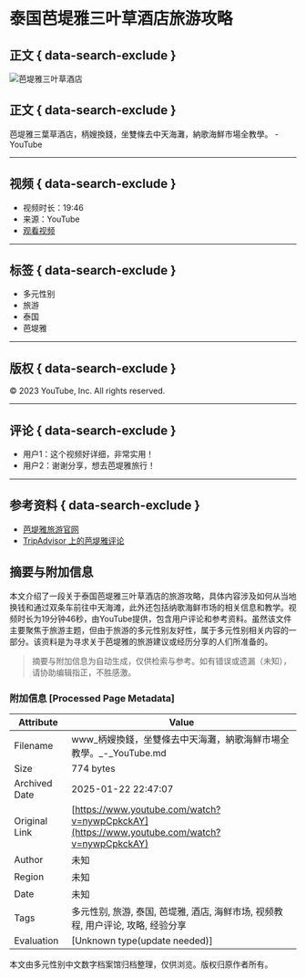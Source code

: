 # 泰国芭堤雅三叶草酒店旅游攻略

## 正文 { data-search-exclude }


![芭堤雅三叶草酒店](链接地址)  <!-- 假设这里有个图片链接 -->

## 正文 { data-search-exclude }
芭堤雅三葉草酒店，柄嫂換錢，坐雙條去中天海灘，納歌海鮮市場全教學。 - YouTube  

---

## 视频 { data-search-exclude }
- 视频时长：19:46  
- 来源：YouTube  
- [观看视频](链接地址)

---

## 标签 { data-search-exclude }
- 多元性别
- 旅游
- 泰国
- 芭堤雅

---

## 版权 { data-search-exclude }
© 2023 YouTube, Inc. All rights reserved.  

---

## 评论 { data-search-exclude }
- 用户1：这个视频好详细，非常实用！
- 用户2：谢谢分享，想去芭堤雅旅行！

---

## 参考资料 { data-search-exclude }
- [芭堤雅旅游官网](链接地址)  
- [TripAdvisor 上的芭堤雅评论](链接地址)
<!-- tcd_original_link https://www.youtube.com/watch?v=nywpCpkckAY -->


## 摘要与附加信息

<!-- tcd_abstract -->
本文介绍了一段关于泰国芭堤雅三叶草酒店的旅游攻略，具体内容涉及如何从当地换钱和通过双条车前往中天海滩，此外还包括纳歌海鲜市场的相关信息和教学。视频时长为19分钟46秒，由YouTube提供，包含用户评论和参考资料。虽然该文件主要聚焦于旅游主题，但由于旅游的多元性别友好性，属于多元性别相关内容的一部分。该资料是为寻求关于芭堤雅的旅游建议或经历分享的人们所准备的。
<!-- tcd_abstract_end -->

> 摘要与附加信息为自动生成，仅供检索与参考。如有错误或遗漏（未知），请协助编辑指正，不胜感激。

### 附加信息 [Processed Page Metadata]

| Attribute       | Value                                  |
|-----------------|----------------------------------------|
| Filename        | www_柄嫂換錢，坐雙條去中天海灘，納歌海鮮市場全教學。_-_YouTube.md                             |
| Size            | 774 bytes                           |
| Archived Date   | 2025-01-22 22:47:07                             |
| Original Link   | [https://www.youtube.com/watch?v=nywpCpkckAY](https://www.youtube.com/watch?v=nywpCpkckAY)                       |
| Author          | 未知                               |
| Region          | 未知                               |
| Date            | 未知                                 |
| Tags            | 多元性别, 旅游, 泰国, 芭堤雅, 酒店, 海鲜市场, 视频教程, 用户评论, 攻略, 经验分享                                 |
| Evaluation            | [Unknown type(update needed)]                                 |
<!-- tcd_table_end -->

本文由多元性别中文数字档案馆归档整理，仅供浏览。版权归原作者所有。
